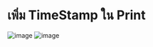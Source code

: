# เพิ่ม TimeStamp ใน Print
![image](https://user-images.githubusercontent.com/81642936/155928480-a88cd7af-6e47-4cb8-8fc0-999ec8633415.png)
![image](https://user-images.githubusercontent.com/81642936/155928663-ff2bf60d-f51b-4656-b4d4-1001fcacd919.png)
